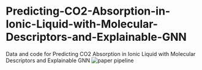 # Predicting-CO2-Absorption-in-Ionic-Liquid-with-Molecular-Descriptors-and-Explainable-GNN
Data and code for Predicting CO2 Absorption in Ionic Liquid with Molecular Descriptors and Explainable GNN
![paper pipeline](https://github.com/ftyuejian/Predicting-CO2-Absorption-in-Ionic-Liquid-with-Molecular-Descriptors-and-Explainable-GNN/tree/main/figure/overall.png)
